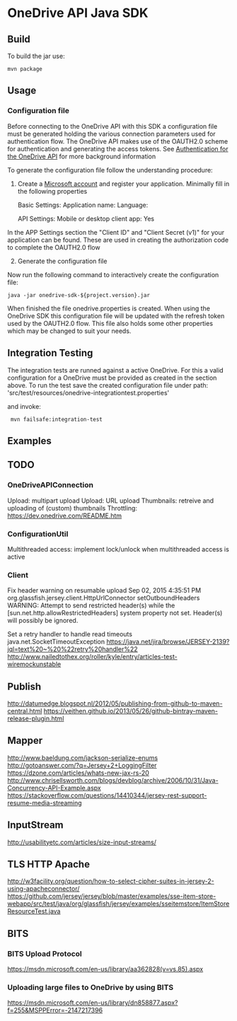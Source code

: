 # OneDrive API Java SDK

## Build

To build the jar use:

    mvn package 

## Usage

### Configuration file 

Before connecting to the OneDrive API with this SDK a configuration file
must be generated holding the various connection parameters used for 
authentication flow. The OneDrive API makes use of the OAUTH2.0 scheme for 
authentication and generating the access tokens. See 
[Authentication for the OneDrive API](https://dev.onedrive.com/auth/readme.htm)
for more background information

To generate the configuration file follow the understanding procedure:

1. Create a [Microsoft account](https://account.live.com/developers/applications/)
 and register your application. Minimally fill in the following properties 

    Basic Settings:
      Application name: <your-application-name>
      Language: <language-for-your-application>
    
    API Settings:
      Mobile or desktop client app: Yes
 
In the APP Settings section the "Client ID" and "Client Secret (v1)" for your 
application can be found. These are used in creating the authorization code to 
complete the OAUTH2.0 flow 

2. Generate the configuration file

Now run the following command to interactively create the configuration file:

    java -jar onedrive-sdk-${project.version}.jar    
 
When finished the file onedrive.properties is created. When using the OneDrive 
SDK this configuration file will be updated with the refresh token used by the
OAUTH2.0 flow. This file also holds some other properties which may be changed
to suit your needs. 


## Integration Testing

The integration tests are runned against a active OneDrive. For this a valid
configuration for a OneDrive must be provided as created in the section above.
To run the test save the created configuration file under path:   
    'src/test/resources/onedrive-integrationtest.properties' 
    
and invoke:
 
     mvn failsafe:integration-test 


## Examples



## TODO

### OneDriveAPIConnection

Upload: multipart upload
Upload: URL upload
Thumbnails: retreive and uploading of (custom) thumbnails
Throttling: https://dev.onedrive.com/README.htm

### ConfigurationUtil

Multithreaded access: implement lock/unlock when multithreaded access is active

### Client

Fix header warning on resumable upload
Sep 02, 2015 4:35:51 PM org.glassfish.jersey.client.HttpUrlConnector setOutboundHeaders
WARNING: Attempt to send restricted header(s) while the [sun.net.http.allowRestrictedHeaders] system property not set. Header(s) will possibly be ignored.


Set a retry handler to handle read timeouts java.net.SocketTimeoutException
https://java.net/jira/browse/JERSEY-2139?jql=text%20~%20%22retry%20handler%22
http://www.nailedtothex.org/roller/kyle/entry/articles-test-wiremockunstable


## Publish

http://datumedge.blogspot.nl/2012/05/publishing-from-github-to-maven-central.html
https://veithen.github.io/2013/05/26/github-bintray-maven-release-plugin.html

## Mapper

http://www.baeldung.com/jackson-serialize-enums
http://gotoanswer.com/?q=Jersey+2+LoggingFilter
https://dzone.com/articles/whats-new-jax-rs-20
http://www.chrisellsworth.com/blogs/devblog/archive/2006/10/31/Java-Concurrency-API-Example.aspx
https://stackoverflow.com/questions/14410344/jersey-rest-support-resume-media-streaming

## InputStream

http://usabilityetc.com/articles/size-input-streams/

## TLS HTTP Apache
http://w3facility.org/question/how-to-select-cipher-suites-in-jersey-2-using-apacheconnector/
https://github.com/jersey/jersey/blob/master/examples/sse-item-store-webapp/src/test/java/org/glassfish/jersey/examples/sseitemstore/ItemStoreResourceTest.java

## BITS

### BITS Upload Protocol
https://msdn.microsoft.com/en-us/library/aa362828(v=vs.85).aspx

### Uploading large files to OneDrive by using BITS
https://msdn.microsoft.com/en-us/library/dn858877.aspx?f=255&MSPPError=-2147217396
